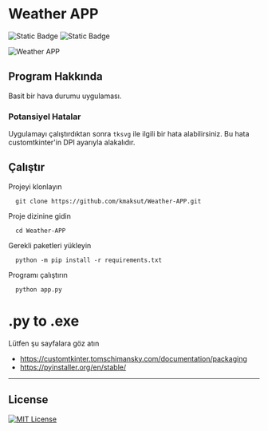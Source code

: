 # Weather APP

![Static Badge](https://img.shields.io/badge/status-demo-green) ![Static Badge](https://img.shields.io/github%2Flast-commit%2Fkmaksut%2Ftypingtest)

![Weather APP](https://i.ibb.co/h273vFV/Weather-APP.png)


## Program Hakkında 
Basit bir hava durumu uygulaması.
### Potansiyel Hatalar
Uygulamayı çalıştırdıktan sonra 
`tksvg` ile ilgili bir hata alabilirsiniz. Bu hata customtkinter'in DPI ayarıyla alakalıdır. 

## Çalıştır

Projeyi klonlayın

```shell
  git clone https://github.com/kmaksut/Weather-APP.git
```

Proje dizinine gidin

```shell
  cd Weather-APP
```

Gerekli paketleri yükleyin

```shell
  python -m pip install -r requirements.txt
```

Programı çalıştırın

```shell
  python app.py
```
# .py to .exe
Lütfen şu sayfalara göz atın 
- https://customtkinter.tomschimansky.com/documentation/packaging
- https://pyinstaller.org/en/stable/
---
## License

[![MIT License](https://img.shields.io/badge/License-MIT-green.svg)](https://choosealicense.com/licenses/mit/)
